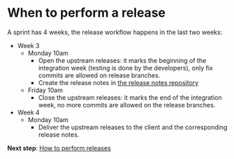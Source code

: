 # When to perform a release

A sprint has 4 weeks, the release workflow happens in the last two weeks:

- Week 3
  - Monday 10am
    - Open the upstream releases: it marks the beginning of the integration week (testing is done by the developers), only fix commits are allowed on release branches.
    - Create the release notes in [the release notes repository](https://github.com/upfrontIO/livingdocs-release-notes)
  - Friday 10am
    - Close the upstream releases: it marks the end of the integration week, no more commits are allowed on the release branches.
- Week 4
  - Monday 10am
    - Deliver the upstream releases to the client and the corresponding release notes.

**Next step**: [How to perform releases](./how.md)
